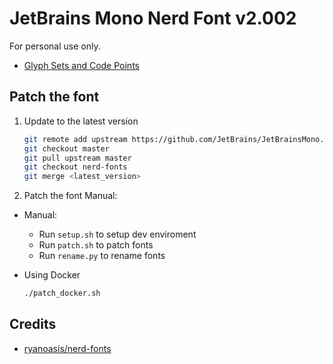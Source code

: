 # JetBrains Mono Nerd Font v2.002

For personal use only.

- [Glyph Sets and Code Points](https://github.com/ryanoasis/nerd-fonts/wiki/Glyph-Sets-and-Code-Points)

## Patch the font

1. Update to the latest version

   ```sh
   git remote add upstream https://github.com/JetBrains/JetBrainsMono.git
   git checkout master
   git pull upstream master
   git checkout nerd-fonts
   git merge <latest_version>
   ```

2. Patch the font Manual:

- Manual:

  - Run `setup.sh` to setup dev enviroment
  - Run `patch.sh` to patch fonts
  - Run `rename.py` to rename fonts

- Using Docker

  ```sh
  ./patch_docker.sh
  ```

## Credits

- [ryanoasis/nerd-fonts](https://github.com/ryanoasis/nerd-fonts)
